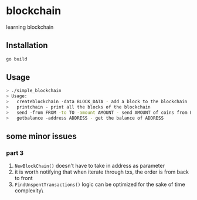 # blockchain
learning blockchain

## Installation
```bash
go build
```

## Usage
```bash
> ./simple_blockchain
> Usage:
>   createblockchain -data BLOCK_DATA - add a block to the blockchain
>   printchain - print all the blocks of the blockchain
>   send -from FROM -to TO -amount AMOUNT - send AMOUNT of coins from FROM to TO
>   getbalance -address ADDRESS - get the balance of ADDRESS
```

## some minor issues
### part 3
1. `NewBlockChain()` doesn't have to take in address as parameter
2. it is worth notifying that when iterate through txs, the order is from back to front
3. `FindUnspentTransactions()` logic can be optimized for the sake of time complexity\
